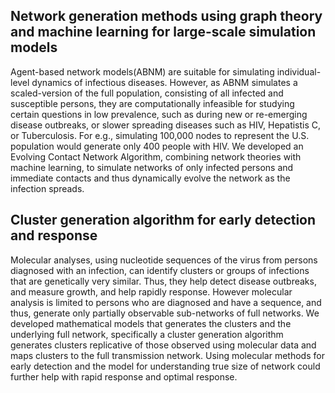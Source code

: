 

## Network generation methods using graph theory and machine learning for large-scale simulation models
Agent-based network models(ABNM) are suitable for simulating individual-level dynamics of infectious diseases. However, as ABNM simulates a scaled-version of the full population, consisting of all infected and susceptible persons, they are computationally infeasible for studying certain questions in low prevalence, such as during new or re-emerging disease outbreaks, or slower spreading diseases such as HIV, Hepatistis C, or Tuberculosis. For e.g., simulating 100,000 nodes to represent the U.S. population would generate only 400 people with HIV. We developed an Evolving Contact Network Algorithm, combining  network theories with machine learning, to simulate networks of only infected persons and immediate contacts and thus dynamically evolve the network as the infection spreads. 

## Cluster generation algorithm for early detection and response
Molecular analyses, using nucleotide sequences of the virus from persons diagnosed with an infection, can identify clusters or groups of infections that are genetically very similar. Thus, they help detect disease outbreaks, and measure growth, and help rapidly response. However molecular analysis is limited to persons who are diagnosed and have a sequence, and thus, generate only partially observable sub-networks of full networks. We developed mathematical models that generates the clusters and the underlying full network, specifically a cluster generation algorithm  generates clusters replicative of those observed using molecular data and maps clusters to the full transmission network. Using  molecular methods for early detection and the model for understanding true size of network could further help with rapid response and optimal response. 
